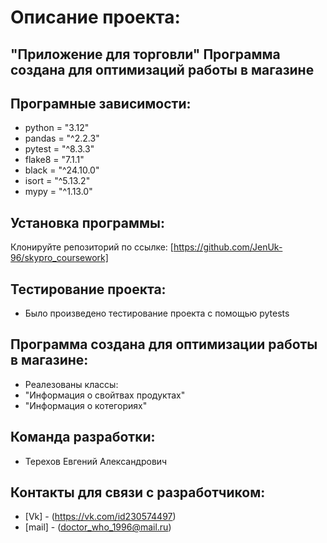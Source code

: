 # Описание проекта:
## "Приложение для торговли" Программа создана для оптимизаций работы в магазине



## Програмные зависимости:
+ python = "3.12"
+ pandas = "^2.2.3"
+ pytest = "^8.3.3"
+ flake8 = "7.1.1"
+ black = "^24.10.0"
+ isort = "^5.13.2"
+ mypy = "^1.13.0"

## Установка программы:
Клонируйте репозиторий по ссылке:
[https://github.com/JenUk-96/skypro_coursework]


## Тестирование проекта:
+ Было произведено тестирование проекта с помощью pytests


## Программа создана для оптимизации работы в магазине:
+ Реалезованы классы:
+ "Информация о свойтвах продуктах"
+ "Информация о котегориях"

## Команда разработки:
+ Терехов Евгений Александрович


## Контакты для связи с разработчиком:
+ [Vk] - (https://vk.com/id230574497)
+ [mail] - (doctor_who_1996@mail.ru)

